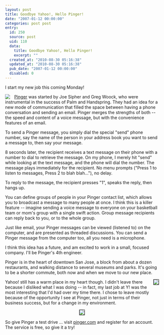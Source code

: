 ```yaml
---
layout: post
title: Goodbye Yahoo!, Hello Pinger!
date: "2007-01-12 00:00:00"
categories: post post
entry:
  id: 250
  source: post
  uid: 110
  data:
    title: Goodbye Yahoo!, Hello Pinger!
    excerpt: ""
  created_at: "2010-08-30 05:16:38"
  updated_at: "2010-08-30 05:16:38"
  pub_date: "2007-01-12 00:00:00"
  disabled: 0
---
```


I start my new job this coming Monday!

<a href='http://pinger.com/'><img style='float:left; border:none; margin-right:1em;' src='http://pinger.com/i/logo.gif'>Pinger</a> was started by Joe Sipher and Greg Woock, who were instrumental in the success of Palm and Handspring. They had an idea for a new mode of communication that filled the space between having a phone conversation and sending an email. Pinger merges the strengths of both -- the speed and content of a voice message, but with the convenience features of an email.

To send a Pinger message, you simply dial the special "send" phone number, say the name of the person in your address book you want to send a message to, then say your message.

8 seconds later, the recipient receives a text message on their phone with a number to dial to retrieve the message. On my phone, I merely hit "send" while looking at the text message, and the phone will dial the number. The message plays immediately for the recipient. No menu prompts ("Press 1 to listen to messages, Press 2 to blah blah..."), no delay.

To reply to the message, the recipient presses "1", speaks the reply, then hangs up.

You can define groups of people in your Pinger contact list, which allows you to broadcast a message to many people at once. I think this is a killer feature -- imagine sending a voice message to everyone on your basketball team or mom's group with a single swift action. Group message recipients can reply back to you, or to the whole group.

Just like email, your Pinger messages can be viewed (listened to) on the computer, and are presented as threaded discussions. You can send a Pinger message from the computer too, all you need is a microphone.

I think this idea has a future, and am excited to work in a small, focused company. I'll be Pinger's 4th engineer.

Pinger is in the heart of downtown San Jose, a block from about a dozen restaurants, and walking distance to several museums and parks. It's going to be a shorter commute, both now and when we move to our new place.

<img style='float:right; border:1px solid black' src='/blog_images/yhoo_DSC00238.jpg'>Yahoo! still has a warm place in my heart though. I didn't leave there because I disliked what I was doing -- in fact, my last job at Y! was the most interesting that I'd had over my time there. I chose to leave mostly because of the opportunity I see at Pinger, not just in terms of their business success, but for a change in my environment.

<center><img style='border:1px solid black;' src='/blog_images/yhoo_DSC00241.jpg'></center>

So give Pinger a test drive ... visit <a href='http://pinger.com/'>pinger.com</a> and register for an account. The service is free, so give it a try!

